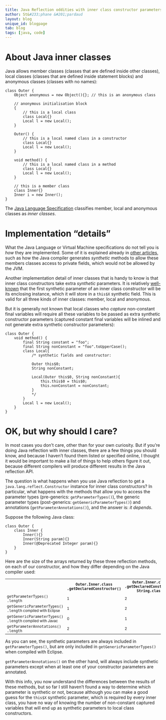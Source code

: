```yaml
---
title: Java Reflection oddities with inner class constructor parameters
author: St&#233;phane &#201;pardaud
layout: blog
unique_id: blogpage
tab: blog
tags: [java, code]
---
```


# About Java inner classes

Java allows member classes (classes that are defined inside other classes), local classes
(classes that are defined inside statement blocks) and anonymous classes (classes with no
names):

<!-- try: -->
<!-- lang: java -->
    class Outer {
        Object anonymous = new Object(){}; // this is an anonymous class
        
        // anonymous initialisation block
        {
            // this is a local class
            class Local{}
            Local l = new Local();
        }

        Outer() {
            // this is a local named class in a constructor
            class Local{}
            Local l = new Local();
        }
        
        void method() {
            // this is a local named class in a method
            class Local{}
            Local l = new Local();
        }
        
        // this is a member class
        class Inner{}
        Inner i = new Inner();
    }

The [Java Language Specification](http://docs.oracle.com/javase/specs/jls/se7/html/jls-8.html#jls-8.1.3)
classifies member, local and anonymous classes as _inner classes_.

# Implementation “details”

What the Java Language or Virtual Machine specifications do not tell you is _how_ they are implemented.
Some of it is explained already in [other articles](http://www.dzone.com/links/r/java_secret_generated_methods.html),
such as how the Java compiler generates _synthetic_ methods to allow these members classes access to
private fields, which would not be allowed by the JVM.

Another implementation detail of inner classes that is handy to know is that inner class constructors
take extra _synthetic_ parameters. It is relatively 
[well-known](http://thecodersbreakfast.net/index.php?post/2011/09/26/Inner-classes-and-the-myth-of-the-default-constructor)
that the first synthetic parameter of an inner class constructor will be its enclosing instance, which
it will store in a `this$X` synthetic field. This is valid for all three kinds of inner classes: member,
local and anonymous.

But it is generally not known that local classes who _capture_ non-constant final variables will require
all these variables to be passed as extra synthetic constructor parameters (captured constant final
variables will be inlined and not generate extra synthetic constructor parameters):

<!-- try: -->
<!-- lang: java -->
    class Outer {
        void method() {
            final String constant = "foo";
            final String nonConstant = "foo".toUpperCase();
            class Local{
                /* synthetic fields and constructor: 
                
                Outer this$0;
                String nonConstant;
                
                Local(Outer this$0, String nonConstant){
                    this.this$0 = this$0;
                    this.nonConstant = nonConstant;
                }
                */
            }
            Local l = new Local();
        }
    }

# OK, but why should I care?

In most cases you don’t care, other than for your own curiosity. But if you’re doing Java reflection with inner classes,
there are a few things you should know, and because I haven’t found them listed or specified online, I thought it would
be important to make a list of things to help others figure it out, because different compilers will produce different
results in the Java reflection API.

The question is what happens when you use Java reflection to get a `java.lang.reflect.Constructor` instance for inner
class constructors? In particular, what happens with the methods that allow you to access the parameter types (pre-generics:
`getParameterTypes()`), the generic parameter types (post-generics: `getGenericParameterTypes()`) and annotations 
(`getParameterAnnotations()`), and the answer is: _it depends_.

Suppose the following Java class:

<!-- try: -->
<!-- lang: java -->
    class Outer {
        class Inner {
            Inner(){}
            Inner(String param){}
            Inner(@Deprecated Integer param){}
        }
    }

Here are the size of the arrays returned by these three reflection methods, on each of our
constructor, and how they differ depending on the Java compiler used:

<table style="font-size: smaller;">
 <tr>
  <th></th>
  <th><tt>Outer.Inner.class<br/> .getDeclaredConstructor()</tt></th>
  <th><tt>Outer.Inner.class<br/> .getDeclaredConstructor(<br/>  String.class)</tt></th>
  <th><tt>Outer.Inner.class<br/> .getDeclaredConstructor(<br/>  Integer.class)</tt></th>
 </tr>
 <tr>
  <td><tt>getParameterTypes()<br/> .length</tt></td>
  <td>1</td>
  <td>2</td>
  <td>2</td>
 </tr>
 <tr>
  <td><tt>getGenericParameterTypes()<br/> .length</tt> compiled with Eclipse</td>
  <td>1</td>
  <td>2</td>
  <td>2</td>
 </tr>
 <tr>
  <td><tt>getGenericParameterTypes()<br/> .length</tt> compiled with Javac</td>
  <td>0</td>
  <td>1</td>
  <td>1</td>
 </tr>
 <tr>
  <td><tt>getParameterAnnotations()<br/> .length</tt></td>
  <td>2</td>
  <td>2</td>
  <td>1</td>
 </tr>
</table>

As you can see, the synthetic parameters are always included in `getParameterTypes()`,
but are only included in `getGenericParameterTypes()` when compiled with Eclipse.

`getParameterAnnotations()` on the other hand, will always include synthetic parameters
except when at least one of your constructor parameters are annotated.

With this info, you now understand the differences between the results of these methods,
but so far I still haven’t found a way to determine which parameter is synthetic or not,
because although you can make a good guess for the `this$X` synthetic parameter, which
is required by every inner class, you have no way of knowing the number of non-constant
captured variables that will end up as synthetic parameters to local class constructors.